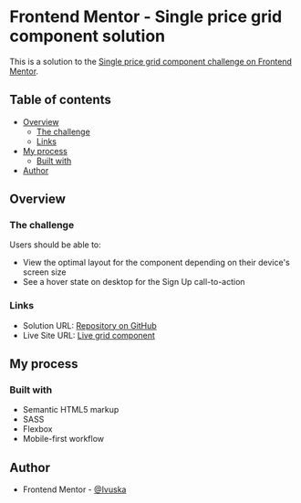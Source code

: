 # Frontend Mentor - Single price grid component solution

This is a solution to the [Single price grid component challenge on Frontend Mentor](https://www.frontendmentor.io/challenges/single-price-grid-component-5ce41129d0ff452fec5abbbc).

## Table of contents

- [Overview](#overview)
  - [The challenge](#the-challenge)
  - [Links](#links)
- [My process](#my-process)
  - [Built with](#built-with)
- [Author](#author)

## Overview

### The challenge

Users should be able to:

- View the optimal layout for the component depending on their device's screen size
- See a hover state on desktop for the Sign Up call-to-action

### Links

- Solution URL: [Repository on GitHub](https://github.com/Ivuska/frontendmentor-single-price-grid-component)
- Live Site URL: [Live grid component](https://ifischerova.github.io/frontendmentor-single-price-grid-component/)

## My process

### Built with

- Semantic HTML5 markup
- SASS 
- Flexbox
- Mobile-first workflow

## Author
- Frontend Mentor - [@Ivuska](https://www.frontendmentor.io/profile/Ivuska)

